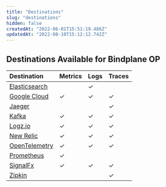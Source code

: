```yaml
---
title: "Destinations"
slug: "destinations"
hidden: false
createdAt: "2022-06-01T15:51:19.486Z"
updatedAt: "2022-08-10T15:12:12.742Z"
---
```


## Destinations Available for Bindplane OP

| Destination                          | Metrics | Logs | Traces |
| :----------------------------------- | :------ | :--- | :----- |
| [Elasticsearch](doc:elasticsearch-1) |         | ✓    |        |
| [Google Cloud](doc:google-cloud)     | ✓       | ✓    | ✓      |
| [Jaeger](doc:jaeger)                 |         |      | ✓      |
| [Kafka](doc:kafka)                   | ✓       | ✓    | ✓      |
| [Logz.io](doc:logzio)                | ✓       | ✓    | ✓      |
| [New Relic](doc:new-relic)           | ✓       | ✓    | ✓      |
| [OpenTelemetry](doc:otlp)            | ✓       | ✓    | ✓      |
| [Prometheus](doc:prometheus-1)       | ✓       |      |        |
| [SignalFx](doc:signalfx)             | ✓       | ✓    | ✓      |
| [Zipkin](doc:zipkin)                 |         |      | ✓      |